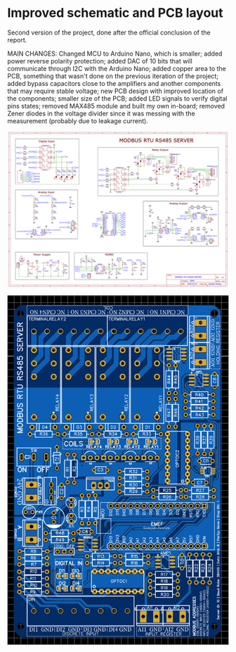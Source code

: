 # Improved schematic and PCB layout
Second version of the project, done after the official conclusion of the report.

MAIN CHANGES:
Changed MCU to Arduino Nano, which is smaller; added power reverse polarity protection; added DAC of 10 bits that will communicate through I2C with the Arduino Nano; added copper area to the PCB, something that wasn't done on the previous iteration of the project; added bypass capacitors close to the amplifiers and another components that may require stable voltage; new PCB design with improved location of the components; smaller size of the PCB; added LED signals to verify digital pins states; removed MAX485 module and built my own in-board; removed Zener diodes in the voltage divider since it was messing with the measurement (probably due to leakage current).

![SchematicV2](SchematicV2.png)

![PCBLayoutV2](PCBLayoutV2.png)

